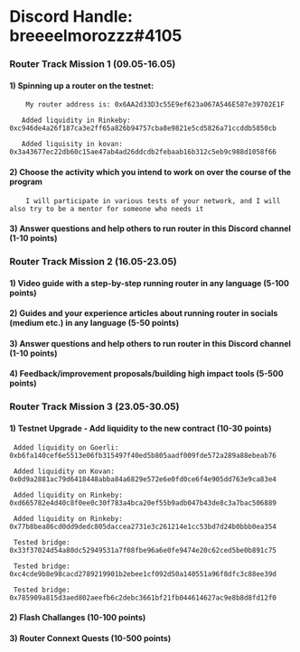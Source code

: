 # Discord Handle: breeeelmorozzz#4105
### Router Track Mission 1 (09.05-16.05)

#### 1) Spinning up a router on the testnet:

        My router address is: 0x6AA2d33D3c55E9ef623a067A546E587e39702E1F
     
       Added liquidity in Rinkeby: 0xc946de4a26f187ca3e2ff65a826b94757cba8e9821e5cd5826a71ccddb5850cb
   
       Added liquisity in kovan: 0x3a43677ec22db60c15ae47ab4ad26ddcdb2febaab16b312c5eb9c988d1058f66
    
#### 2) Choose the activity which you intend to work on over the course of the program

        I will participate in various tests of your network, and I will also try to be a mentor for someone who needs it

#### 3) Answer questions and help others to run router in this Discord channel (1-10 points)


### Router Track Mission 2 (16.05-23.05)

#### 1) Video guide with a step-by-step running router in any language (5-100 points)



#### 2) Guides and your experience articles about running router in socials (medium etc.) in any language (5-50 points)



#### 3) Answer questions and help others to run router in this Discord channel (1-10 points)



#### 4) Feedback/improvement proposals/building high impact tools (5-500 points)


### Router Track Mission 3 (23.05-30.05)

#### 1) Testnet Upgrade - Add liquidity to the new contract (10-30 points)

     Added liquidity on Goerli: 0xb6fa140cef6e5513e06fb315497f40ed5b805aadf009fde572a289a88ebeab76
       
     Added liquidity on Kovan: 0x0d9a2881ac79d6418448abba84a6829e572e6e0fd0ce6f4e905dd763e9ca83e4
         
     Added liquidity on Rinkeby: 0xd665782e4d40c8f0ee0c30f783a4bca20ef55b9adb047b43de8c3a7bac506889

     Added liquidity on Rinkeby: 0x77b8bea86cd0dd9dedc805daccea2731e3c261214e1cc53bd7d24b0bbb0ea354
     
     Tested bridge: 0x33f37024d54a80dc52949531a7f08fbe96a6e0fe9474e20c62ced5be0b891c75
     
     Tested bridge: 0xc4cde9b8e98cacd2789219901b2ebee1cf092d50a140551a96f8dfc3c88ee39d
     
     Tested bridge: 0x785909a815d3aed802aeefb6c2debc3661bf21fb044614627ac9e8b8d8fd12f0
        
        

#### 2) Flash Challanges (10-100 points)

#### 3) Router Connext Quests (10-500 points)
